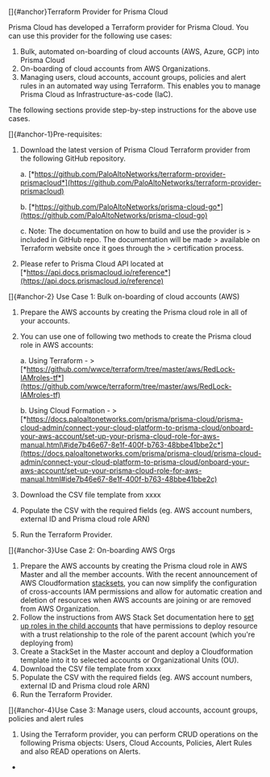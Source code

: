 []{#anchor}Terraform Provider for Prisma Cloud

Prisma Cloud has developed a Terraform provider for Prisma Cloud. You
can use this provider for the following use cases:

1.  Bulk, automated on-boarding of cloud accounts (AWS, Azure, GCP) into
    Prisma Cloud
2.  On-boarding of cloud accounts from AWS Organizations.
3.  Managing users, cloud accounts, account groups, policies and alert
    rules in an automated way using Terraform. This enables you to
    manage Prisma Cloud as Infrastructure-as-code (IaC).

The following sections provide step-by-step instructions for the above
use cases.

[]{#anchor-1}Pre-requisites:

1.  Download the latest version of Prisma Cloud Terraform provider from
    the following GitHub repository.

    a.  [*https://github.com/PaloAltoNetworks/terraform-provider-prismacloud*](https://github.com/PaloAltoNetworks/terraform-provider-prismacloud)

    b.  [*https://github.com/PaloAltoNetworks/prisma-cloud-go*](https://github.com/PaloAltoNetworks/prisma-cloud-go)

    c.  Note: The documentation on how to build and use the provider is
        > included in GitHub repo. The documentation will be made
        > available on Terraform website once it goes through the
        > certification process.

2.  Please refer to Prisma Cloud API located at
    [*https://api.docs.prismacloud.io/reference*](https://api.docs.prismacloud.io/reference)

[]{#anchor-2} Use Case 1: Bulk on-boarding of cloud accounts (AWS)

1.  Prepare the AWS accounts by creating the Prisma cloud role in all of
    your accounts.

2.  You can use one of following two methods to create the Prisma cloud
    role in AWS accounts:

    a.  Using Terraform -
        > [*https://github.com/wwce/terraform/tree/master/aws/RedLock-IAMroles-tf*](https://github.com/wwce/terraform/tree/master/aws/RedLock-IAMroles-tf)

    b.  Using Cloud Formation -
        > [*https://docs.paloaltonetworks.com/prisma/prisma-cloud/prisma-cloud-admin/connect-your-cloud-platform-to-prisma-cloud/onboard-your-aws-account/set-up-your-prisma-cloud-role-for-aws-manual.html\#ide7b46e67-8e1f-400f-b763-48bbe41bbe2c*](https://docs.paloaltonetworks.com/prisma/prisma-cloud/prisma-cloud-admin/connect-your-cloud-platform-to-prisma-cloud/onboard-your-aws-account/set-up-your-prisma-cloud-role-for-aws-manual.html#ide7b46e67-8e1f-400f-b763-48bbe41bbe2c)

3.  Download the CSV file template from xxxx

4.  Populate the CSV with the required fields (eg. AWS account numbers,
    external ID and Prisma cloud role ARN)

5.  Run the Terraform Provider.

[]{#anchor-3}Use Case 2: On-boarding AWS Orgs

1.  Prepare the AWS accounts by creating the Prisma cloud role in AWS
    Master and all the member accounts. With the recent announcement of
    AWS Cloudformation
    [stacksets](https://aws.amazon.com/blogs/aws/new-use-aws-cloudformation-stacksets-for-multiple-accounts-in-an-aws-organization/),
    you can now simplify the configuration of cross-accounts IAM
    permissions and allow for automatic creation and deletion of
    resources when AWS accounts are joining or are removed from AWS
    Organization.
2.  Follow the instructions from AWS Stack Set documentation here to
    [set up roles in the child
    accounts](https://docs.aws.amazon.com/AWSCloudFormation/latest/UserGuide/stacksets-prereqs.html)
    that have permissions to deploy resource with a trust relationship
    to the role of the parent account (which you\'re deploying from)
3.  Create a StackSet in the Master account and deploy a Cloudformation
    template into it to selected accounts or Organizational Units (OU).
4.  Download the CSV file template from xxxx
5.  Populate the CSV with the required fields (eg. AWS account numbers,
    external ID and Prisma cloud role ARN)
6.  Run the Terraform Provider.

[]{#anchor-4}Use Case 3: Manage users, cloud accounts, account groups,
policies and alert rules

1.  Using the Terraform provider, you can perform CRUD operations on the
    following Prisma objects: Users, Cloud Accounts, Policies, Alert
    Rules and also READ operations on Alerts.

-   
